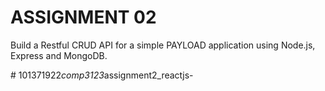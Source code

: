# ASSIGNMENT 02

Build a Restful CRUD API for a simple PAYLOAD  application using Node.js, Express and MongoDB.


#   1 0 1 3 7 1 9 2 2 _ c o m p 3 1 2 3 _ a s s i g n m e n t 2 _ r e a c t j s -  
 